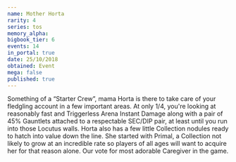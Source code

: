 ```yaml
---
name: Mother Horta
rarity: 4
series: tos
memory_alpha:
bigbook_tier: 6
events: 14
in_portal: true
date: 25/10/2018
obtained: Event
mega: false
published: true
---
```


Something of a “Starter Crew”, mama Horta is there to take care of your fledgling account in a few important areas. At only 1/4, you're looking at reasonably fast and Triggerless Arena Instant Damage along with a pair of 45% Gauntlets attached to a respectable SEC/DIP pair, at least until you run into those Locutus walls. Horta also has a few little Collection nodules ready to hatch into value down the line. She started with Primal, a Collection not likely to grow at an incredible rate so players of all ages will want to acquire her for that reason alone. Our vote for most adorable Caregiver in the game.
